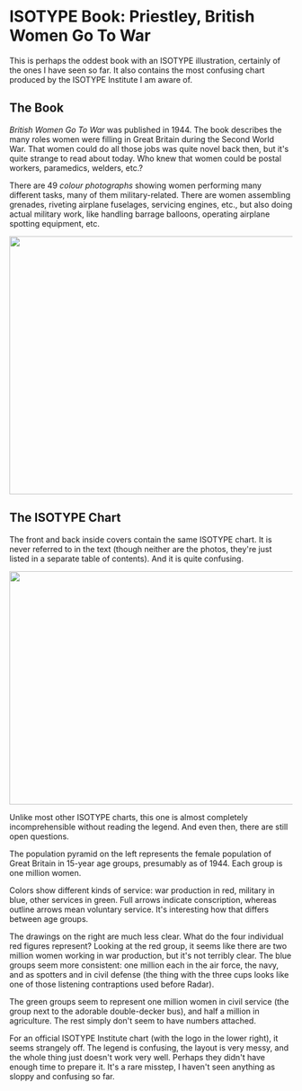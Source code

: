 # ISOTYPE Book: Priestley, British Women Go To War

This is perhaps the oddest book with an ISOTYPE illustration, certainly of the ones I have seen so far. It also contains the most confusing chart produced by the ISOTYPE Institute I am aware of.

## The Book

<em>British Women Go To War</em> was published in 1944. The book describes the many roles women were filling in Great Britain during the Second World War. That women could do all those jobs was quite novel back then, but it's quite strange to read about today. Who knew that women could be postal workers, paramedics, welders, etc.?

There are 49 <em>colour photographs</em> showing women performing many different tasks, many of them military-related. There are women assembling grenades, riveting airplane fuselages, servicing engines, etc., but also doing actual military work, like handling barrage balloons, operating airplane spotting equipment, etc.

<p align="center"><img class="aligncenter size-full wp-image-9995" src="https://media.eagereyes.org/wp-content/uploads/2017/03/DSCF0303.jpg" alt="" width="660" height="459" /></p>

## The ISOTYPE Chart

The front and back inside covers contain the same ISOTYPE chart. It is never referred to in the text (though neither are the photos, they're just listed in a separate table of contents). And it is quite confusing.

<p align="center"><img class="aligncenter size-full wp-image-9993" src="https://media.eagereyes.org/wp-content/uploads/2017/03/DSCF0295.jpg" alt="" width="660" height="415" /></p>

Unlike most other ISOTYPE charts, this one is almost completely incomprehensible without reading the legend. And even then, there are still open questions.

The population pyramid on the left represents the female population of Great Britain in 15-year age groups, presumably as of 1944. Each group is one million women.

Colors show different kinds of service: war production in red, military in blue, other services in green. Full arrows indicate conscription, whereas outline arrows mean voluntary service. It's interesting how that differs between age groups.

The drawings on the right are much less clear. What do the four individual red figures represent? Looking at the red group, it seems like there are two million women working in war production, but it's not terribly clear. The blue groups seem more consistent: one million each in the air force, the navy, and as spotters and in civil defense (the thing with the three cups looks like one of those listening contraptions used before Radar).

The green groups seem to represent one million women in civil service (the group next to the adorable double-decker bus), and half a million in agriculture. The rest simply don't seem to have numbers attached.

For an official ISOTYPE Institute chart (with the logo in the lower right), it seems strangely off. The legend is confusing, the layout is very messy, and the whole thing just doesn't work very well. Perhaps they didn't have enough time to prepare it. It's a rare misstep, I haven't seen anything as sloppy and confusing so far.
